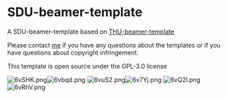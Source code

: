 # SDU-beamer-template
A SDU-beamer-template based on [THU-beamer-template](https://github.com/FangWHao/THU-beamer-template)

Please contact [me](2861126078@qq.com) if you have any questions about the templates or if you have questions about copyright infringement.

This template is open source under the GPL-3.0 license

![6vSHK.png](https://i.imgs.ovh/2023/12/19/6vSHK.png)![6vbqd.png](https://i.imgs.ovh/2023/12/19/6vbqd.png)
![6vuS2.png](https://i.imgs.ovh/2023/12/19/6vuS2.png)![6v7Yj.png](https://i.imgs.ovh/2023/12/19/6v7Yj.png)
![6vQ2I.png](https://i.imgs.ovh/2023/12/19/6vQ2I.png)![6vRhV.png](https://i.imgs.ovh/2023/12/19/6vRhV.png)
